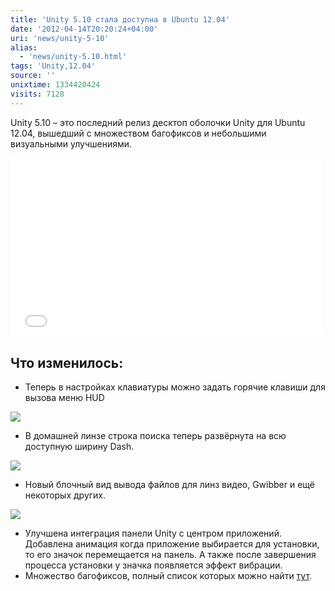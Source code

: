 ```yaml
---
title: 'Unity 5.10 стала доступна в Ubuntu 12.04'
date: '2012-04-14T20:20:24+04:00'
uri: 'news/unity-5-10'
alias: 
  - 'news/unity-5.10.html'
tags: 'Unity,12.04'
source: ''
unixtime: 1334420424
visits: 7128
---
```

Unity 5.10 – это последний релиз десктоп оболочки Unity для Ubuntu 12.04, вышедший с множеством багофиксов и небольшими визуальными улучшениями.

<iframe width="500" height="284" src="//www.youtube.com/embed/IBmfDiC9uu8" frameborder="0" allowfullscreen=""></iframe> 

## Что изменилось:

*   Теперь в настройках клавиатуры можно задать горячие клавиши для вызова меню HUD

[![](img/2012/04/14/20-00/unity-510-1-7076909813-o.jpg)](img/2012/04/14/20-00/unity-510-1-7076909813-o.jpg)

*   В домашней линзе строка поиска теперь развёрнута на всю доступную ширину Dash.

[![](img/2012/04/14/20-00/unity-510-2-7076909111-o.jpg)](img/2012/04/14/20-00/unity-510-2-7076909111-o.jpg)

*   Новый блочный вид вывода файлов для линз видео, Gwibber и ещё некоторых других.

[![](img/2012/04/14/20-00/unity-510-3-6930830994-o.jpg)](img/2012/04/14/20-00/unity-510-3-6930830994-o.jpg)

*   Улучшена интеграция панели Unity с центром приложений. Добавлена анимация когда приложение выбирается для установки, то его значок перемещается на панель. А также после завершения процесса установки у значка появляется эффект вибрации.
*   Множество багофиксов, полный список которых можно найти [тут](https://launchpad.net/ubuntu/precise/+source/unity/5.10.0-0ubuntu1).
